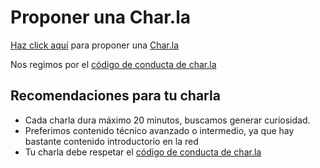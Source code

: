 # Proponer una Char.la

[Haz click aquí](https://github.com/quecharla/propuestas/issues/new) para proponer una [Char.la](https://char.la)

Nos regimos por el [código de conducta de char.la][coc]

## Recomendaciones para tu charla

- Cada charla dura máximo 20 minutos, buscamos generar curiosidad.
- Preferimos contenido técnico avanzado o intermedio, ya que hay bastante contenido introductorio en la red
- Tu charla debe respetar el [código de conducta de char.la][coc]

[coc]: https://char.la/codigo-de-conducta
